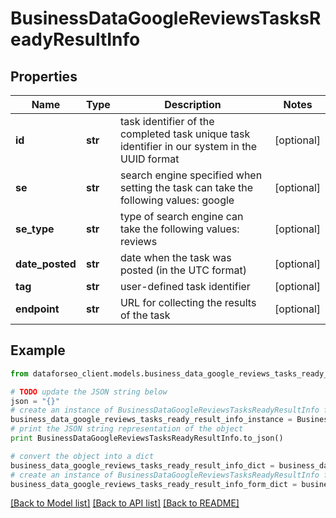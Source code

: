 # BusinessDataGoogleReviewsTasksReadyResultInfo


## Properties

Name | Type | Description | Notes
------------ | ------------- | ------------- | -------------
**id** | **str** | task identifier of the completed task unique task identifier in our system in the UUID format | [optional] 
**se** | **str** | search engine specified when setting the task can take the following values: google | [optional] 
**se_type** | **str** | type of search engine can take the following values: reviews | [optional] 
**date_posted** | **str** | date when the task was posted (in the UTC format) | [optional] 
**tag** | **str** | user-defined task identifier | [optional] 
**endpoint** | **str** | URL for collecting the results of the task | [optional] 

## Example

```python
from dataforseo_client.models.business_data_google_reviews_tasks_ready_result_info import BusinessDataGoogleReviewsTasksReadyResultInfo

# TODO update the JSON string below
json = "{}"
# create an instance of BusinessDataGoogleReviewsTasksReadyResultInfo from a JSON string
business_data_google_reviews_tasks_ready_result_info_instance = BusinessDataGoogleReviewsTasksReadyResultInfo.from_json(json)
# print the JSON string representation of the object
print BusinessDataGoogleReviewsTasksReadyResultInfo.to_json()

# convert the object into a dict
business_data_google_reviews_tasks_ready_result_info_dict = business_data_google_reviews_tasks_ready_result_info_instance.to_dict()
# create an instance of BusinessDataGoogleReviewsTasksReadyResultInfo from a dict
business_data_google_reviews_tasks_ready_result_info_form_dict = business_data_google_reviews_tasks_ready_result_info.from_dict(business_data_google_reviews_tasks_ready_result_info_dict)
```
[[Back to Model list]](../README.md#documentation-for-models) [[Back to API list]](../README.md#documentation-for-api-endpoints) [[Back to README]](../README.md)


